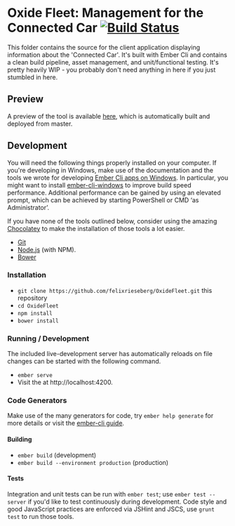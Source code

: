 # Oxide Fleet: Management for the Connected Car [![Build Status](https://travis-ci.org/felixrieseberg/OxideFleet.svg)](https://travis-ci.org/felixrieseberg/OxideFleet)

This folder contains the source for the client application displaying information about the 'Connected Car'. It's built with Ember Cli and contains a clean build pipeline, asset management, and unit/functional testing. It's pretty heavily WIP - you probably don't need anything in here if you just stumbled in here.

## Preview
A preview of the tool is available [here](http://tedconnectedcar.azurewebsites.net), which is automatically built and deployed from master. 

## Development
You will need the following things properly installed on your computer. If you're developing in Windows, make use of the documentation and the tools we wrote for developing [Ember Cli apps on Windows](http://www.ember-cli.com/#windows). In particular, you might want to install [ember-cli-windows](https://github.com/felixrieseberg/ember-cli-windows) to improve build speed performance. Additional performance can be gained by using an elevated prompt, which can be achieved by starting PowerShell or CMD ‘as Administrator’.

If you have none of the tools outlined below, consider using the amazing [Chocolatey](http://chocolatey.org) to make the installation of those tools a lot easier.

* [Git](http://git-scm.com/)
* [Node.js](http://nodejs.org/) (with NPM).
* [Bower](http://bower.io/)

### Installation
* `git clone https://github.com/felixrieseberg/OxideFleet.git` this repository
* `cd OxideFleet`
* `npm install`
* `bower install`

### Running / Development
The included live-development server has automatically reloads on file changes can be started with the following command.
* `ember serve`
* Visit the at http://localhost:4200.

### Code Generators
Make use of the many generators for code, try `ember help generate` for more details or visit the [ember-cli guide](http://www.ember-cli.com/).

#### Building
* `ember build` (development)
* `ember build --environment production` (production)

#### Tests
Integration and unit tests can be run with `ember test`; use `ember test --server` if you'd like to test continuously during development. Code style and good JavaScript practices are enforced via JSHint and JSCS, use `grunt test` to run those tools.
